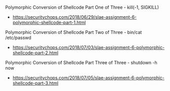 Polymorphic Conversion of Shellcode Part One of Three - kill(-1, SIGKILL)
 - https://securitychops.com/2018/06/29/slae-assignment-6-polymorphic-shellcode-part-1.html
 
Polymorphic Conversion of Shellcode Part Two of Three - bin/cat /etc/passwd
 - https://securitychops.com/2018/07/03/slae-assignment-6-polymorphic-shellcode-part-2.html
 
Polymorphic Conversion of Shellcode Part Three of Three - shutdown -h now
 - https://securitychops.com/2018/07/05/slae-assignment-6-polymorphic-shellcode-part-3.html
